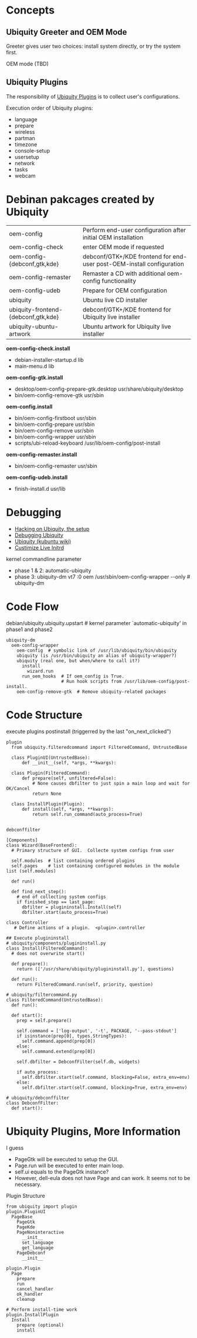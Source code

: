 <!--
Markdown live preview: http://tmpvar.com/markdown.html
-->

# Concepts

## Ubiquity Greeter and OEM Mode

Greeter gives user two choices: install system directly, or try the system first.

OEM mode (TBD)


## Ubiquity Plugins

The responsibility of [Ubiquity Plugins](https://wiki.ubuntu.com/Ubiquity/Plugins) is to collect user's configurations.

Execution order of Ubiquity plugins:

 * language
 * prepare
 * wireless
 * partman
 * timezone
 * console-setup
 * usersetup
 * network
 * tasks
 * webcam


# Debinan pakcages created by Ubiquity

<table>
<tr>
  <td>oem-config</td>
  <td>Perform end-user configuration after initial OEM installation</td>
</tr>
<tr>
  <td>oem-config-check</td>
  <td>enter OEM mode if requested</td>
</tr>
<tr>
  <td>oem-config-{debconf,gtk,kde}</td>
  <td>debconf/GTK+/KDE frontend for end-user post-OEM-install configuration</td>
</tr>
<tr>
  <td>oem-config-remaster</td>
  <td>Remaster a CD with additional oem-config functionality</td>
</tr>
<tr>
  <td>oem-config-udeb</td>
  <td>Prepare for OEM configuration</td>
</tr>
<tr>
  <td>ubiquity</td>
  <td>Ubuntu live CD installer</td>
</tr>
<tr>
  <td>ubiquity-frontend-{debconf,gtk,kde}</td>
  <td>debconf/GTK+/KDE frontend for Ubiquity live installer</td>
</tr>
<tr>
  <td>ubiquity-ubuntu-artwork</td>
  <td>Ubuntu artwork for Ubiquity live installer</td>
</tr>
</table>

**oem-config-check.install**

 * debian-installer-startup.d lib
 * main-menu.d lib

**oem-config-gtk.install**

 * desktop/oem-config-prepare-gtk.desktop usr/share/ubiquity/desktop
 * bin/oem-config-remove-gtk usr/sbin

**oem-config.install**

 * bin/oem-config-firstboot usr/sbin
 * bin/oem-config-prepare usr/sbin
 * bin/oem-config-remove usr/sbin
 * bin/oem-config-wrapper usr/sbin
 * scripts/ubi-reload-keyboard /usr/lib/oem-config/post-install

**oem-config-remaster.install**

 * bin/oem-config-remaster usr/sbin

**oem-config-udeb.install**

 * finish-install.d usr/lib


# Debugging

* [Hacking on Ubiquity, the setup](http://agateau.com/2013/04/30/hacking-on-ubiquity-the-setup/)
* [Debugging Ubiquity](https://wiki.ubuntu.com/DebuggingUbiquity)
* [Ubiquity (kubuntu wiki)](https://wiki.kubuntu.org/Ubiquity)
* [Custimize Live Initrd](https://wiki.ubuntu.com/CustomizeLiveInitrd)

kernel commandline parameter

 * phase 1 & 2: automatic-ubiquity
 * phase 3: ubiquity-dm vt7 :0 oem /usr/sbin/oem-config-wrapper --only # ubiquity-dm <vt> <display> <username> <args of dm.run>


# Code Flow

debian/ubiquity.ubiquity.upstart  # kernel parameter `automatic-ubiquity' in phase1 and phase2 

    ubiquity-dm
      oem-config-wrapper
        oem-config  # symbolic link of /usr/lib/ubiquity/bin/ubiquity
        ubiquity (is /usr/bin/ubiquity an alias of ubiquity-wrapper?)
        ubiquity (real one, but when/where to call it?)
          install
            wizard.run
          run_oem_hooks  # If oem_config is True.
                         # Run hook scripts from /usr/lib/oem-config/post-install.
        oem-config-remove-gtk  # Remove ubiquity-related packages


# Code Structure

execute plugins
postinstall (triggerred by the last "on_next_clicked")

    plugin
      from ubiquity.filteredcommand import FilteredCommand, UntrustedBase
      
      class PluginUI(UntrustedBase):
          def __init__(self, *args, **kwargs):
      
      class Plugin(FilteredCommand):
          def prepare(self, unfiltered=False):
              # None causes dbfilter to just spin a main loop and wait for OK/Cancel
              return None
      
      class InstallPlugin(Plugin):
          def install(self, *args, **kwargs):
              return self.run_command(auto_process=True)
    
    
    debconffilter
    
    [Components]
    class Wizard(BaseFrontend):
      # Primary structure of GUI.  Collecte system configs from user
    
      self.modules  # list containing ordered plugins
      self.pages    # list containing configured modules in the module list (self.modules)
    
      def run()
    
      def find_next_step():
        # end of collecting system configs
        if finished_step == last_page:
          dbfilter = plugininstall.Install(self)
          dbfilter.start(auto_process=True)
    
    class Controller
       # Define actions of a plugin.  <plugin>.controller
    
    ## Execute plugininstall
    # ubiquity/components/plugininstall.py
    class Install(FilteredCommand):
      # does not overwrite start()
    
      def prepare():
        return (['/usr/share/ubiquity/plugininstall.py'], questions)
    
      def run():
        return FilteredCommand.run(self, priority, question)
    
    # ubiquity/filtercommand.py
    class FilteredCommand(UntrustedBase):
      def run():
    
      def start():
        prep = self.prepare()
    
        self.command = ['log-output', '-t', PACKAGE, '--pass-stdout']
        if isinstance(prep[0], types.StringTypes):
          self.command.append(prep[0])
        else:
          self.command.extend(prep[0])
    
        self.dbfilter = DebconfFilter(self.db, widgets)
    
        if auto_process:
          self.dbfilter.start(self.command, blocking=False, extra_env=env)
        else:
          self.dbfilter.start(self.command, blocking=True, extra_env=env)
    
    # ubiquity/debconffilter
    class DebconfFilter:
      def start():


# Ubiquity Plugins, More Information

I guess
 * PageGtk will be executed to setup the GUI.
 * Page.run will be executed to enter main loop.
  * self.ui equals to the PageGtk instance?
  * However, dell-eula does not have Page and can work.  It seems not to be necessary.

Plugin Structure

    from ubiquity import plugin
    plugin.PluginUI
      PageBase
        PageGtk
        PageKde
        PageNoninteractive
          __init__
          set_language
          get_language
        PageDebconf
          __init__
    
    plugin.Plugin
      Page
        prepare
        run
        cancel_handler
        ok_handler
        cleanup
    
    # Perform install-time work
    plugin.InstallPlugin
      Install
        prepare (optional)
        install

